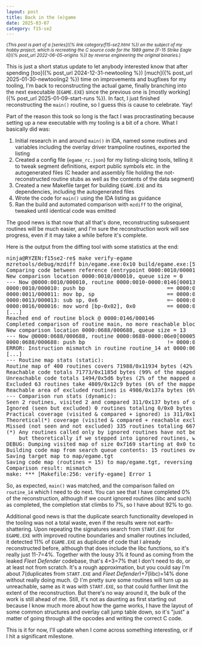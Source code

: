 ```yaml
---
layout: post
title: Back in the (e)game
date: 2025-03-07
category: f15-se2
---
```

<small>(_This post is part of a [series]({% link category/f15-se2.html %}) on the subject of my hobby project, which is recreating the C source code for the 1989 game [F-15 Strike Eagle II]({% post_url 2022-06-05-origins %}) by reverse engineering the original binaries._)</small>

This is just a short status update to let anybody interested know that after spending [too]({% post_url 2024-12-31-newtooling %}) [much]({% post_url 2025-01-30-newtooling2 %}) time on improvements and bugfixes for my tooling, I'm back to reconstructing the actual game, finally branching into the next executable (`EGAME.EXE`) since the previous one is [mostly working]({% post_url 2025-01-09-start-runs %}). In fact, I just finished reconstructing the `main()` routine, so I guess this is cause to celebrate. Yay!

Part of the reason this took so long is the fact I was procrastinating because setting up a new executable with my tooling is a bit of a chore. What I basically did was:

1. Initial research in and around `main()` in IDA, named some routines and variables including the overlay driver trampoline routines, exported the listing
2. Created a config file (`egame_rc.json`) for my listing-slicing tools, telling it to tweak segment definitions, export public symbols etc. in the autogenerated files (C header and assembly file holding the not-reconstructed routine stubs as well as the contents of the data segment)
3. Created a new Makefile target for building `EGAME.EXE` and its dependencies, including the autogenerated files
4. Wrote the code for `main()` using the IDA listing as guidance
5. Ran the build and automated comparison with `mzdiff` to the original, tweaked until identical code was emitted

The good news is that now that all that's done, reconstructing subsequent routines will be much easier, and I'm sure the reconstruction work will see progress, even if it may take a while before it's complete.

Here is the output from the diffing tool with some statistics at the end:

<pre>
ninja@RYZEN:f15se2-re$ make verify-egame
mzretools/debug/mzdiff bin/egame.exe:0x10 build/egame.exe:[558bec83ec??c746] --verbose --loose --ctx 30 --map map/egame.map
Comparing code between reference (entrypoint 0000:0010/000010) and target (entrypoint 0000:0010/000010) executables
New comparison location 0000:0010/000010, queue size = 0
--- Now @0000:0010/000010, routine 0000:0010-0000:0146[000137]: main [near], block 000010-000146[000137], target @0000:0010/000010
0000:0010/000010: push bp                          == 0000:0010/000010: push bp
0000:0011/000011: mov bp, sp                       == 0000:0011/000011: mov bp, sp
0000:0013/000013: sub sp, 0x6                      =~ 0000:0013/000013: sub sp, 0x4
0000:0016/000016: mov word [bp-0x02], 0x0          == 0000:0016/000016: mov word [bp-0x02], 0x0
[...]
Reached end of routine block @ 0000:0146/000146
Completed comparison of routine main, no more reachable blocks
New comparison location 0000:0688/000688, queue size = 13
--- Now @0000:0688/000688, routine 0000:0688-0000:06e0[000059]: routine_14 [near], block 000688-00069a[000013], target @0000:015f/00015f
<r>0000:0688/000688: push bp                          != 0000:015f/00015f: ret</r> 
ERROR: Instruction mismatch in routine <r>routine_14</r> at 0000:0688/000688: push bp != 0000:015f/00015f: ret
[...]
--- Routine map stats (static):
Routine map of 400 routines covers 71988/0x11934 bytes (42% of the load module)
Reachable code totals 71773/0x1185d bytes (99% of the mapped area)
Unreachable code totals 1494/0x5d6 bytes (2% of the mapped area)
Excluded 63 routines take 4809/0x12c9 bytes (6% of the mapped area)
Reachable area of excluded routines is 4986/0x137a bytes (6% of the reachable area)
--- Comparison run stats (dynamic):
Seen 2 routines, visited 2 and compared 311/0x137 bytes of opcodes inside (0% of the reachable area)
Ignored (seen but excluded) 0 routines totaling 0/0x0 bytes (0% of the reachable area)
Practical coverage (visited & compared + ignored) is 311/0x137 (<g>0%</g> of the reachable area)
Theoretical(*) coverage (visited & compared + reachable excluded area) is 5297/0x14b1 (7% of the reachable area)
Missed (not seen and not excluded) 335 routines totaling 66779/0x104db bytes (<r>92%</r> of the covered area)
(*) Any routines called only by ignored routines have not been seen and will lower the practical score,
    but theoretically if we stepped into ignored routines, we would have seen and ignored any that were excluded.
DEBUG: Dumping visited map of size 0x7169 starting at 0x0 to tgt.visited
Building code map from search queue contents: 15 routines over 2 segments
Saving target map to map/egame.tgt
Saving code map (routines = 15) to map/egame.tgt, reversing relocation by 0x0000
Comparison result: mismatch
make: *** [Makefile:256: verify-egame] Error 1
</pre>

So, as expected, `main()` was matched, and the comparison failed on `routine_14` which I need to do next. You can see that I have completed 0% of the reconstruction, although if we count ignored routines (libc and such) as completed, the completion stat climbs to 7%, so I have about 92% to go. 

Additional good news is that the duplicate search functionality developed in the tooling was not a total waste, even if the results were not earth-shattering. Upon repeating the signatures search from `START.EXE` for `EGAME.EXE` with improved routine boundaries and smaller routines included, it detected 11% of `EGAME.EXE` as duplicate of code that I already reconstructed before, although that does include the libc functions, so it's really just 11-7=4%. Together with the lousy 3% it found as coming from the leaked _Fleet Defender_ codebase, that's 4+3=7% that I don't need to do, or at least not from scratch. It's a rough approximation, but you could say I'm about 7(duplicates from `START.EXE` and _Fleet Defender_)+7(libc)=14% done without really doing much. 😉 I'm pretty sure some routines will turn up as unreachable, same as it was with `START.EXE`, so that could further limit the extent of the reconstruction. But there's no way around it, the bulk of the work is still ahead of me. Still, it's not as daunting as first starting out because I know much more about how the game works, I have the layout of some common structures and overlay call jump table down, so it's "just" a matter of going through all the opcodes and writing the correct C code.

This is it for now, I'll update when I come across something interesting, or if I hit a significant milestone.